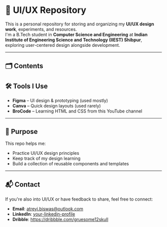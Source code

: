 # 🎨 UI/UX Repository

This is a personal repository for storing and organizing my **UI/UX design work**, experiments, and resources.  
I'm a B.Tech student in **Computer Science and Engineering** at **Indian Institute of Engineering Science and Technology (IIEST) Shibpur**, exploring user-centered design alongside development.

---

## 🗂️ Contents

## 🛠 Tools I Use

- **Figma** – UI design & prototyping (used mostly) 
- **Canva** – Quick design layouts (used rarely)
- **BroCode** – Learning HTML and CSS from this YouTube channel    

---

## 📌 Purpose

This repo helps me:

- Practice UI/UX design principles  
- Keep track of my design learning  
- Build a collection of reusable components and templates  

---

## 📬 Contact

If you're also into UI/UX or have feedback to share, feel free to connect:

- **Email**: atreyi.biswas@outlook.com  
- **LinkedIn**: [your-linkedin-profile](https://linkedin.com/in/atreyi-biswas-02669a309)
- **Dribble**: https://dribbble.com/gruesome12skull


